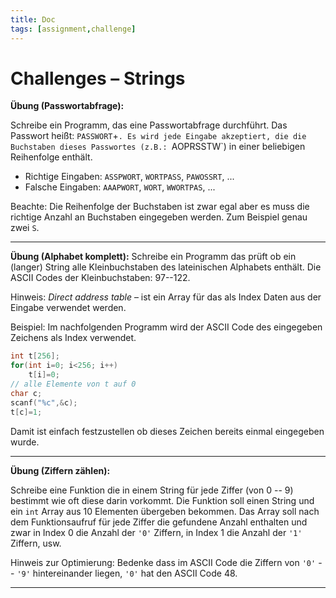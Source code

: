 ```yaml
---
title: Doc
tags: [assignment,challenge]
---
```


# Challenges – Strings

**Übung (Passwortabfrage):**

Schreibe ein Programm, das eine Passwortabfrage durchführt.
Das Passwort heißt: `PASSWORT`+`.
Es wird jede Eingabe akzeptiert, die die Buchstaben dieses Passwortes (z.B.: `AOPRSSTW`) in einer beliebigen Reihenfolge enthält.

- Richtige Eingaben: `ASSPWORT`, `WORTPASS`, `PAWOSSRT`, ...
- Falsche Eingaben: `AAAPWORT`, `WORT`, `WWORTPAS`, ...

Beachte: 
Die Reihenfolge der Buchstaben ist zwar egal aber es muss die richtige Anzahl an Buchstaben eingegeben werden. 
Zum Beispiel genau zwei `S`.

---

**Übung (Alphabet komplett):**
Schreibe ein Programm das prüft ob ein (langer) String alle Kleinbuchstaben des lateinischen Alphabets enthält.
Die ASCII Codes der Kleinbuchstaben: 97--122.

Hinweis: *Direct address table* – ist ein Array für das als Index Daten aus der Eingabe verwendet werden.

Beispiel:
Im nachfolgenden Programm wird der ASCII Code des eingegeben Zeichens als Index verwendet.

```c
int t[256];
for(int i=0; i<256; i++)
	t[i]=0;
// alle Elemente von t auf 0
char c;
scanf("%c",&c);
t[c]=1;
```
Damit ist einfach festzustellen ob dieses Zeichen bereits einmal eingegeben wurde.

---

**Übung (Ziffern zählen):**

Schreibe eine Funktion die in einem String für jede Ziffer (von 0 -- 9) bestimmt wie oft diese darin vorkommt.
Die Funktion soll einen String und ein `int` Array aus 10 Elementen übergeben bekommen.
Das Array soll nach dem Funktionsaufruf für jede Ziffer die gefundene Anzahl enthalten und zwar in Index 0 die Anzahl der `'0'` Ziffern, in Index 1 die Anzahl der `'1'` Ziffern, usw.

Hinweis zur Optimierung: Bedenke dass im ASCII Code die Ziffern von `'0'` -- `'9'` hintereinander liegen,
`'0'` hat den ASCII Code 48.

---


